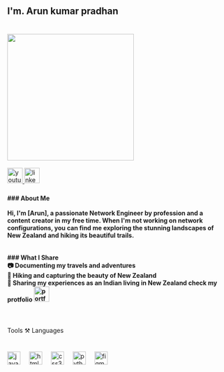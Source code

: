<br clear="both">

<h2 align="left">I'm. Arun kumar pradhan</h2>

###

<br clear="both">

<img align="left" height="290"  src="https://media.giphy.com/media/v1.Y2lkPTc5MGI3NjExOHV2ZXlvYmlrNnNvNmh4dnJkdXpha252anl5cnpzdjdzODg5dWo4eiZlcD12MV9naWZzX3NlYXJjaCZjdD1n/4ilFRqgbzbx4c/giphy.gif"  />

###

<br clear="both">
<br>
<div align="left">
  <a href="https://www.youtube.com/@nzboy-g4k" target="_blank">
    <img src="https://img.shields.io/static/v1?message=Youtube&logo=youtube&label=&color=FF0000&logoColor=white&labelColor=&style=for-the-badge" height="35" alt="youtube logo"  />
  </a>
  <a href="https://www.linkedin.com/in/arun-kumar-063146343/" target="_blank">
    <img src="https://img.shields.io/static/v1?message=LinkedIn&logo=linkedin&label=&color=0077B5&logoColor=white&labelColor=&style=for-the-badge" height="35" alt="linkedin logo"  />
  </a>
</div>

###

<h4 align="left">
### About Me<br><br>Hi, I'm [Arun], a passionate Network Engineer by profession and a content creator in my free time. When I'm not working on network configurations, you can find me exploring the stunning landscapes of New Zealand and hiking its beautiful trails. <br><br><br>
### What I Share<br>📷 Documenting my travels and adventures  <br>🌲 Hiking and capturing the beauty of New Zealand  <br>🎥 Sharing my experiences as an Indian living in New Zealand
check my protfolio <a href="protfol.netlify.app" target="_blank">
    <img src="https://img.shields.io/badge/Portfolio-Visit%20Now-blue?style=for-the-badge&logo=vercel&logoColor=white" height="35" alt="portfolio button" />
  </a>
</h4>



###

<br clear="both">

<p align="left">Tools ⚒️ Languages</p>

###

<br clear="both">

<div align="left">
  <img src="https://cdn.jsdelivr.net/gh/devicons/devicon/icons/javascript/javascript-original.svg" height="30" alt="javascript logo"  />
  <img width="12" />
  <img src="https://cdn.jsdelivr.net/gh/devicons/devicon/icons/html5/html5-original.svg" height="30" alt="html5 logo"  />
  <img width="12" />
  <img src="https://cdn.jsdelivr.net/gh/devicons/devicon/icons/css3/css3-original.svg" height="30" alt="css3 logo"  />
  <img width="12" />
  <img src="https://cdn.jsdelivr.net/gh/devicons/devicon/icons/python/python-original.svg" height="30" alt="python logo"  />
  <img width="12" />
  <img src="https://cdn.jsdelivr.net/gh/devicons/devicon/icons/figma/figma-original.svg" height="30" alt="figma logo"  />
</div>

###
